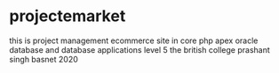 # projectemarket
this is project management 
ecommerce site in core php 
apex oracle database and database applications
level 5 the british college 
prashant singh basnet
2020